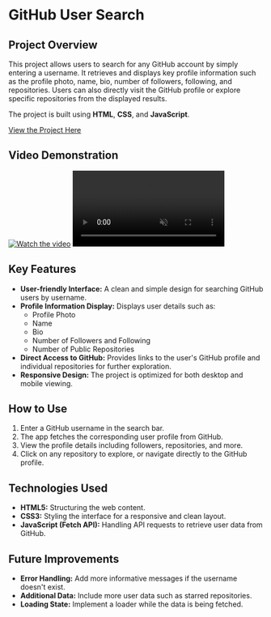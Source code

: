 # GitHub User Search

## Project Overview

This project allows users to search for any GitHub account by simply entering a username. It retrieves and displays key profile information such as the profile photo, name, bio, number of followers, following, and repositories. Users can also directly visit the GitHub profile or explore specific repositories from the displayed results.

The project is built using **HTML**, **CSS**, and **JavaScript**.


[View the Project Here](https://rohittt1012.github.io/projects/github-search/)

## Video Demonstration

[![Watch the video](https://img.youtube.com/vi/VIDEO_ID/0.jpg)](https://youtu.be/F1yBw66awAM&autoplay=1)
<video src="/github-search/project-recoding.mp4" autoplay loop muted controls></video>

## Key Features

- **User-friendly Interface:** A clean and simple design for searching GitHub users by username.
- **Profile Information Display:** Displays user details such as:
  - Profile Photo
  - Name
  - Bio
  - Number of Followers and Following
  - Number of Public Repositories
- **Direct Access to GitHub:** Provides links to the user's GitHub profile and individual repositories for further exploration.
- **Responsive Design:** The project is optimized for both desktop and mobile viewing.

## How to Use

1. Enter a GitHub username in the search bar.
2. The app fetches the corresponding user profile from GitHub.
3. View the profile details including followers, repositories, and more.
4. Click on any repository to explore, or navigate directly to the GitHub profile.

## Technologies Used

- **HTML5:** Structuring the web content.
- **CSS3:** Styling the interface for a responsive and clean layout.
- **JavaScript (Fetch API):** Handling API requests to retrieve user data from GitHub.

## Future Improvements

- **Error Handling:** Add more informative messages if the username doesn't exist.
- **Additional Data:** Include more user data such as starred repositories.
- **Loading State:** Implement a loader while the data is being fetched.
